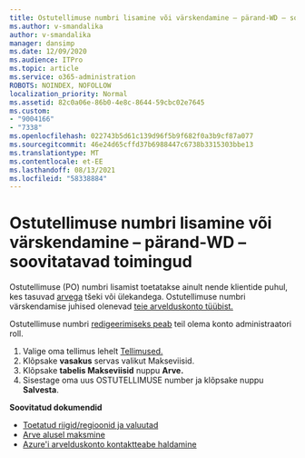 ```yaml
---
title: Ostutellimuse numbri lisamine või värskendamine – pärand-WD – soovitatavad toimingud
ms.author: v-smandalika
author: v-smandalika
manager: dansimp
ms.date: 12/09/2020
ms.audience: ITPro
ms.topic: article
ms.service: o365-administration
ROBOTS: NOINDEX, NOFOLLOW
localization_priority: Normal
ms.assetid: 82c0a06e-86b0-4e8c-8644-59cbc02e7645
ms.custom:
- "9004166"
- "7338"
ms.openlocfilehash: 022743b5d61c139d96f5b9f682f0a3b9cf87a077
ms.sourcegitcommit: 46e24d65cffd37b6988447c6738b3315303bbe13
ms.translationtype: MT
ms.contentlocale: et-EE
ms.lasthandoff: 08/13/2021
ms.locfileid: "58338884"
---
```

# <a name="add-or-update-po-number---legacy-wd---recommended-steps"></a>Ostutellimuse numbri lisamine või värskendamine – pärand-WD – soovitatavad toimingud

Ostutellimuse (PO) numbri lisamist toetatakse ainult nende klientide puhul, kes tasuvad [arvega](https://docs.microsoft.com/azure/cost-management-billing/manage/pay-by-invoice) tšeki või ülekandega. Ostutellimuse numbri värskendamise juhised olenevad [teie arvelduskonto tüübist.](https://docs.microsoft.com/azure/cost-management-billing/manage/view-all-accounts)

Ostutellimuse numbri [redigeerimiseks peab](https://docs.microsoft.com/azure/role-based-access-control/rbac-and-directory-admin-roles) teil olema konto administraatori roll.

1. Valige oma tellimus lehelt [Tellimused.](https://ms.portal.azure.com/#blade/Microsoft_Azure_Billing/SubscriptionsBlade)
2. Klõpsake **vasakus** servas valikut Makseviisid.
3. Klõpsake **tabelis Makseviisid** nuppu **Arve.** 
4. Sisestage oma uus OSTUTELLIMUSE number ja klõpsake nuppu **Salvesta**.

**Soovitatud dokumendid**

- [Toetatud riigid/regioonid ja valuutad](https://azure.microsoft.com/pricing/faq/) 
- [Arve alusel maksmine](https://docs.microsoft.com/azure/cost-management-billing/manage/pay-by-invoice) 
- [Azure'i arvelduskonto kontaktteabe haldamine](https://docs.microsoft.com/azure/cost-management-billing/manage/change-azure-account-profile)


